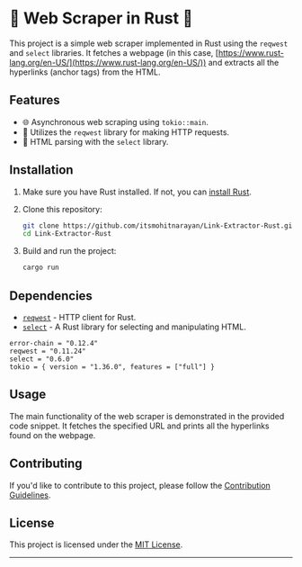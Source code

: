 # 🚀 **Web Scraper in Rust** 🚀


This project is a simple web scraper implemented in Rust using the `reqwest` and `select` libraries. It fetches a webpage (in this case, [https://www.rust-lang.org/en-US/](https://www.rust-lang.org/en-US/)) and extracts all the hyperlinks (anchor tags) from the HTML.

## Features

- 🌐 Asynchronous web scraping using `tokio::main`.
- 🦀 Utilizes the `reqwest` library for making HTTP requests.
- 📑 HTML parsing with the `select` library.

## Installation

1. Make sure you have Rust installed. If not, you can [install Rust](https://www.rust-lang.org/learn/get-started).

2. Clone this repository:

   ```bash
   git clone https://github.com/itsmohitnarayan/Link-Extractor-Rust.git
   cd Link-Extractor-Rust
   ```

3. Build and run the project:

   ```bash
   cargo run
   ```

## Dependencies

- [`reqwest`](https://crates.io/crates/reqwest) - HTTP client for Rust.
- [`select`](https://crates.io/crates/select) - A Rust library for selecting and manipulating HTML.

```
error-chain = "0.12.4"
reqwest = "0.11.24"
select = "0.6.0"
tokio = { version = "1.36.0", features = ["full"] }
```

## Usage

The main functionality of the web scraper is demonstrated in the provided code snippet. It fetches the specified URL and prints all the hyperlinks found on the webpage.


## Contributing

If you'd like to contribute to this project, please follow the [Contribution Guidelines](CONTRIBUTING.md).

## License

This project is licensed under the [MIT License](LICENSE).


-----------------------------------------------------------------------------------------------------
